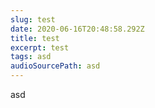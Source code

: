 ```yaml
---
slug: test
date: 2020-06-16T20:48:58.292Z
title: test
excerpt: test
tags: asd
audioSourcePath: asd
---
```

asd